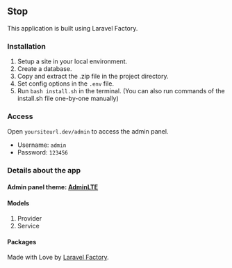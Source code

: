 ## Stop

This application is built using Laravel Factory.

### Installation
1. Setup a site in your local environment.
2. Create a database.
3. Copy and extract the .zip file in the project directory.
4. Set config options in the `.env` file.
5. Run `bash install.sh` in the terminal. (You can also run commands of the install.sh file one-by-one manually)

### Access

Open `yoursiteurl.dev/admin` to access the admin panel.
- Username: `admin`
- Password: `123456`

### Details about the app
#### Admin panel theme: [AdminLTE](https://github.com/almasaeed2010/AdminLTE)

#### Models
1. Provider
2. Service

#### Packages


Made with Love by [Laravel Factory](https://laravelfactory.com/).
